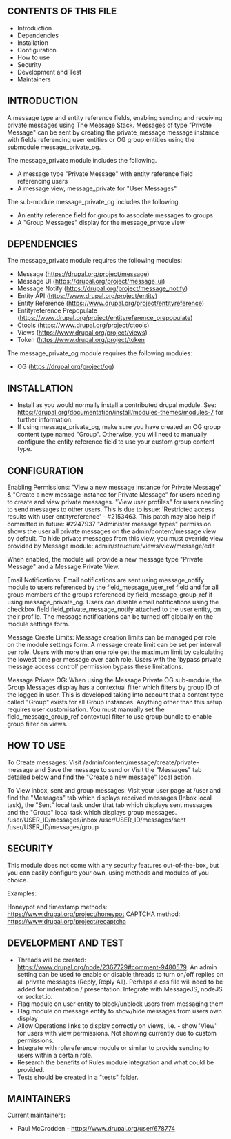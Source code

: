 CONTENTS OF THIS FILE
---------------------
 * Introduction
 * Dependencies
 * Installation
 * Configuration
 * How to use
 * Security
 * Development and Test
 * Maintainers

INTRODUCTION
------------
A message type and entity reference fields, enabling sending and receiving 
private messages using The Message Stack. Messages of type "Private Message" can 
be sent by creating the private_message message instance with fields referencing 
user entities or OG group entities using the submodule message_private_og.

The message_private module includes the following.
+ A message type "Private Message" with entity reference field referencing users
+ A message view, message_private for "User Messages"

The sub-module message_private_og includes the following.
+ An entity reference field for groups to associate messages to groups
+ A "Group Messages" display for the message_private view


DEPENDENCIES
------------
The message_private module requires the following modules:
 * Message (https://drupal.org/project/message)
 * Message UI (https://drupal.org/project/message_ui)
 * Message Notify (https://drupal.org/project/message_notify)
 * Entity API (https://www.drupal.org/project/entity)
 * Entity Reference (https://www.drupal.org/project/entityreference)
 * Entityreference Prepopulate 
   (https://www.drupal.org/project/entityreference_prepopulate)
 * Ctools (https://www.drupal.org/project/ctools)
 * Views (https://www.drupal.org/project/views)
 * Token (https://www.drupal.org/project/token

The message_private_og module requires the following modules:
 * OG (https://drupal.org/project/og)


INSTALLATION
------------
 * Install as you would normally install a contributed drupal module. See:
   https://drupal.org/documentation/install/modules-themes/modules-7
   for further information.
 * If using message_private_og, make sure you have created an OG group content
   type named "Group". Otherwise, you will need to manually configure the entity 
   reference field to use your custom group content type.


CONFIGURATION
-------------
Enabling Permissions: 
"View a new message instance for Private Message" &
"Create a new message instance for Private Message" for users needing to create
and view private messages.
"View user profiles" for users needing to send messages to other users. This is
due to issue: 'Restricted access results with user entityreference' - #2153463.
This patch may also help if committed in future: #2247937
"Administer message types" permission shows the user all private messages on the 
admin/content/message view by default. To hide private messages from this view, 
you must override view provided by Message module:
admin/structure/views/view/message/edit

When enabled, the module will provide a new message type "Private Message" and a 
Message Private View.

Email Notifications:
Email notifications are sent using message_notify module to users referenced by 
the field_message_user_ref field and for all group members of the groups 
referenced by field_message_group_ref if using message_private_og. Users can
disable email notifications using the checkbox field 
field_private_message_notify attached to the user entity, on their profile. The
message notifications can be turned off globally on the module settings form.

Message Create Limits:
Message creation limits can be managed per role on the module settings form. A
message create limit can be set per interval per role. Users with more than one
role get the maximum limit by calculating the lowest time per message over each 
role. Users with the 'bypass private message access control' permission bypass
these limitations.

Message Private OG:
When using the Message Private OG sub-module, the Group Messages display has
a contextual filter which filters by group ID of the logged in user. This is
developed taking into account that a content type called "Group" exists for all
Group instances. Anything other than this setup requires user customisation. You
must manually set the field_message_group_ref contextual filter to use group
bundle to enable group filter on views.

HOW TO USE
----------
To Create messages:
Visit /admin/content/message/create/private-message and Save the message to send
or
Visit the "Messages" tab detailed below and find the "Create a new message" 
local action.

To View inbox, sent and group messages:
Visit your user page at /user and find the "Messages" tab which displays 
received messages (Inbox local task), the "Sent" local task under that tab which
displays sent messages and the "Group" local task which displays group messages.
  /user/USER_ID/messages/inbox
  /user/USER_ID/messages/sent
  /user/USER_ID/messages/group

SECURITY
--------
This module does not come with any security features out-of-the-box, but you can
easily configure your own, using methods and modules of you choice.

Examples:

Honeypot and timestamp methods: https://www.drupal.org/project/honeypot
CAPTCHA method: https://www.drupal.org/project/recaptcha


DEVELOPMENT AND TEST
--------------------
 * Threads will be created: https://www.drupal.org/node/2367729#comment-9480579. 
   An admin setting can be used to enable or disable threads to turn on/off 
   replies on all private messages (Reply, Reply All). Perhaps a css file will 
   need to be added for indentation / presentation. Integrate with MessageJS,
   nodeJS or socket.io.
 * Flag module on user entity to block/unblock users from messaging them
 * Flag module on message entity to show/hide messages from users own display
 * Allow Operations links to display correctly on views, i.e. - show 'View' for
   users with view permissions. Not showing currently due to custom permissions.
 * Integrate with rolereference module or similar to provide sending to users
   within a certain role.
 * Research the benefits of Rules module integration and what could be provided.
 * Tests should be created in a "tests" folder.

MAINTAINERS
-----------
Current maintainers:
 * Paul McCrodden - https://www.drupal.org/user/678774
